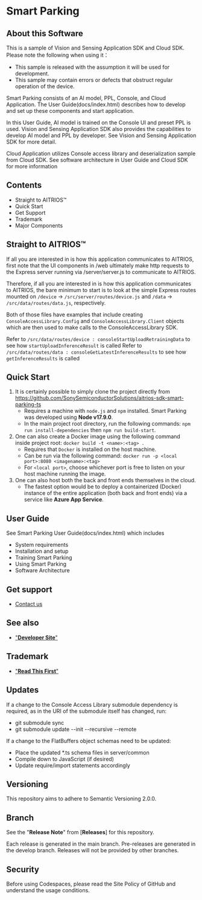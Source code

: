 # Smart Parking

## About this Software
This is a sample of Vision and Sensing Application SDK and Cloud SDK. Please note the following when using it：

- This sample is released with the assumption it will be used for development.
- This sample may contain errors or defects that obstruct regular operation of the device.

Smart Parking consists of an AI model, PPL, Console, and Cloud Application. The User Guide(docs/index.html) describes how to develop and set up these components and start application.

In this User Guide, AI model is trained on the Console UI and preset PPL is used. Vision and Sensing Application SDK also provides the capabilities to develop AI model and PPL by developer. See Vision and Sensing Application SDK for more detail.

Cloud Application utilizes Console access library and deserialization sample from Cloud SDK. See software architecture in User Guide and Cloud SDK for more information

## Contents <!-- omit in toc -->
- Straight to AITRIOS&trade;
- Quick Start
- Get Support
- Trademark
- Major Components

## Straight to AITRIOS&trade;
If all you are interested in is how this application communicates to AITRIOS, first note that the UI components in /web
ultimately make http requests to the Express server running via /server/server.js to communicate to AITRIOS.

Therefore, if all you are interested in is how this application communicates to AITRIOS, the bare minimum to start is to look at the simple Express routes mounted on `/device` -> `/src/server/routes/device.js` and `/data` -> `/src/data/routes/data.js`, respectively.

Both of those files have examples that include creating  `ConsoleAccessLibrary.Config` and `ConsoleAccessLibrary.Client`
objects which are then used to make calls to the ConsoleAccessLibrary SDK.

Refer to `/src/data/routes/device : consoleStartUploadRetrainingData` to see how `startUploadInferenceResult` is called
Refer to `/src/data/routes/data : consoleGetLatestInferenceResults` to see how `getInferenceResults` is called

## Quick Start

1) It is certainly possible to simply clone the project directly from https://github.com/SonySemiconductorSolutions/aitrios-sdk-smart-parking-ts
	- Requires a machine with `node.js` and `npm` installed. Smart Parking was developed using **Node v17.9.0**.
	- In the main project root directory, run the following commands: `npm run install-dependencies` then `npm run build-start`.
2) One can also create a Docker image using the following command inside project root: `docker build -t <name>:<tag> .`
    - Requires that `Docker` is installed on the host machine.
    - Can be run via the following command: `docker run -p <local port>:8080 <imagename>:<tag>`
    - For `<local port>`, choose whichever port is free to listen on your host machine running the image.
3) One can also host both the back and front ends themselves in the cloud.
	- The fastest option would be to deploy a containerized (Docker) instance of the entire application (both back and front ends) via a service like **Azure App Service**.

## User Guide
See Smart Parking User Guide(docs/index.html) which includes
- System requirements
- Installation and setup
- Training Smart Parking
- Using Smart Parking
- Software Architecture

## Get support
- [Contact us](https://developer.aitrios.sony-semicon.com/en/edge-ai-sensing/contact-us/)

## See also
- ["**Developer Site**"](https://developer.aitrios.sony-semicon.com/en/edge-ai-sensing/)

## Trademark
- ["**Read This First**"](https://developer.aitrios.sony-semicon.com/en/edge-ai-sensing/documents/read-this-first/)

## Updates
If a change to the Console Access Library submodule dependency is required, 
as in the URI of the submodule itself has changed, run:
- git submodule sync
- git submodule update --init --recursive --remote

If a change to the FlatBuffers object schemas need to be updated:
- Place the updated *.ts schema files in server/common
- Compile down to JavaScript (if desired)
- Update require/import statements accordingly

## Versioning

This repository aims to adhere to Semantic Versioning 2.0.0.

## Branch

See the "**Release Note**" from [**Releases**] for this repository.

Each release is generated in the main branch. Pre-releases are generated in the develop branch. Releases will not be provided by other branches.

## Security
Before using Codespaces, please read the Site Policy of GitHub and understand the usage conditions.
